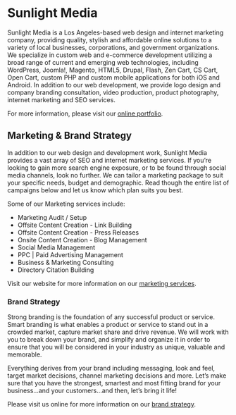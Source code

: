 # Sunlight Media

Sunlight Media is a Los Angeles-based web design and internet marketing company, providing quality, stylish and affordable online solutions to a variety of local businesses, corporations, and government organizations. We specialize in custom web and e-commerce development utilizing a broad range of current and emerging web technologies, including WordPress, Joomla!, Magento, HTML5, Drupal, Flash, Zen Cart, CS Cart, Open Cart, custom PHP and custom mobile applications for both iOS and Android.
In addition to our web development, we provide logo design and company branding consultation, video production, product photography, internet marketing and SEO services.

For more information, please visit our [online portfolio](https://sunlightmedia.org).

## Marketing & Brand Strategy

In addition to our web design and development work, Sunlight Media provides a vast array of SEO and internet marketing services. If you’re looking to gain more search engine exposure, or to be found through social media channels, look no further. We can tailor a marketing package to suit your specific needs, budget and demographic. Read though the entire list of campaigns below and let us know which plan suits you best.

Some of our Marketing services include:

- Marketing Audit / Setup
- Offsite Content Creation - Link Building
- Offsite Content Creation - Press Releases
- Onsite Content Creation - Blog Management
- Social Media Management
- PPC | Paid Advertising Management
- Business & Marketing Consulting
- Directory Citation Building

Visit our website for more information on our [marketing services](https://sunlightmedia.org/services/seo-pro/).

### Brand Strategy

Strong branding is the foundation of any successful product or service. Smart branding is what enables a product or service to stand out in a crowded market, capture market share and drive revenue. We will work with you to break down your brand, and simplify and organize it in order to ensure that you will be considered in your industry as unique, valuable and memorable.

Everything derives from your brand including messaging, look and feel, target market decisions, channel marketing decisions and more. Let’s make sure that you have the strongest, smartest and most fitting brand for your business…and your customers…and then, let’s bring it life!

Please visit us online for more information on our [brand strategy](https://sunlightmedia.org/services/brand-strategy/).